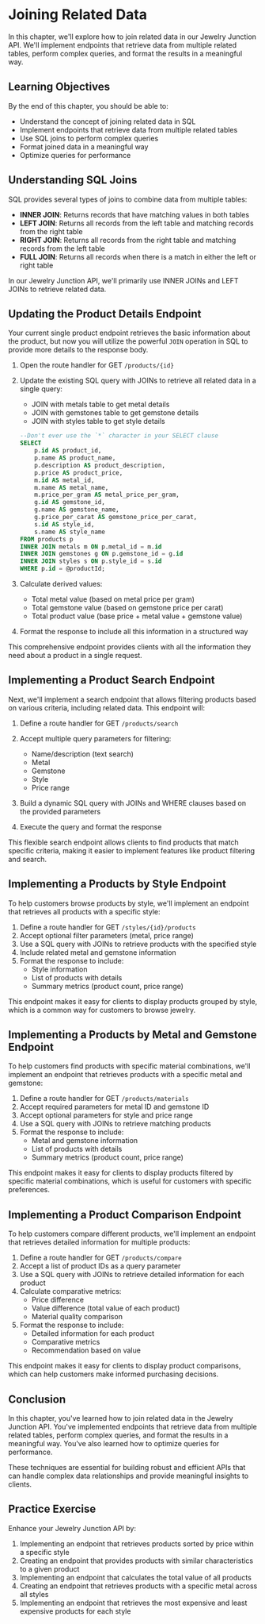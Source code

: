 # Joining Related Data

In this chapter, we'll explore how to join related data in our Jewelry Junction API. We'll implement endpoints that retrieve data from multiple related tables, perform complex queries, and format the results in a meaningful way.

## Learning Objectives

By the end of this chapter, you should be able to:
- Understand the concept of joining related data in SQL
- Implement endpoints that retrieve data from multiple related tables
- Use SQL joins to perform complex queries
- Format joined data in a meaningful way
- Optimize queries for performance

## Understanding SQL Joins

SQL provides several types of joins to combine data from multiple tables:
- **INNER JOIN**: Returns records that have matching values in both tables
- **LEFT JOIN**: Returns all records from the left table and matching records from the right table
- **RIGHT JOIN**: Returns all records from the right table and matching records from the left table
- **FULL JOIN**: Returns all records when there is a match in either the left or right table

In our Jewelry Junction API, we'll primarily use INNER JOINs and LEFT JOINs to retrieve related data.

## Updating the Product Details Endpoint

Your current single product endpoint retrieves the basic information about the product, but now you will utilize the powerful `JOIN` operation in SQL to provide more details to the response body.

1. Open the route handler for GET `/products/{id}`
2. Update the existing SQL query with JOINs to retrieve all related data in a single query:
   - JOIN with metals table to get metal details
   - JOIN with gemstones table to get gemstone details
   - JOIN with styles table to get style details
   ```sql
   --Don't ever use the `*` character in your SELECT clause
   SELECT
       p.id AS product_id,
       p.name AS product_name,
       p.description AS product_description,
       p.price AS product_price,
       m.id AS metal_id,
       m.name AS metal_name,
       m.price_per_gram AS metal_price_per_gram,
       g.id AS gemstone_id,
       g.name AS gemstone_name,
       g.price_per_carat AS gemstone_price_per_carat,
       s.id AS style_id,
       s.name AS style_name
   FROM products p
   INNER JOIN metals m ON p.metal_id = m.id
   INNER JOIN gemstones g ON p.gemstone_id = g.id
   INNER JOIN styles s ON p.style_id = s.id
   WHERE p.id = @productId;
   ```

3. Calculate derived values:
   - Total metal value (based on metal price per gram)
   - Total gemstone value (based on gemstone price per carat)
   - Total product value (base price + metal value + gemstone value)

4. Format the response to include all this information in a structured way

This comprehensive endpoint provides clients with all the information they need about a product in a single request.

## Implementing a Product Search Endpoint

Next, we'll implement a search endpoint that allows filtering products based on various criteria, including related data. This endpoint will:

1. Define a route handler for GET `/products/search`
2. Accept multiple query parameters for filtering:
   - Name/description (text search)
   - Metal
   - Gemstone
   - Style
   - Price range

3. Build a dynamic SQL query with JOINs and WHERE clauses based on the provided parameters
4. Execute the query and format the response

This flexible search endpoint allows clients to find products that match specific criteria, making it easier to implement features like product filtering and search.

## Implementing a Products by Style Endpoint

To help customers browse products by style, we'll implement an endpoint that retrieves all products with a specific style:

1. Define a route handler for GET `/styles/{id}/products`
2. Accept optional filter parameters (metal, price range)
3. Use a SQL query with JOINs to retrieve products with the specified style
4. Include related metal and gemstone information
5. Format the response to include:
   - Style information
   - List of products with details
   - Summary metrics (product count, price range)

This endpoint makes it easy for clients to display products grouped by style, which is a common way for customers to browse jewelry.

## Implementing a Products by Metal and Gemstone Endpoint

To help customers find products with specific material combinations, we'll implement an endpoint that retrieves products with a specific metal and gemstone:

1. Define a route handler for GET `/products/materials`
2. Accept required parameters for metal ID and gemstone ID
3. Accept optional parameters for style and price range
4. Use a SQL query with JOINs to retrieve matching products
5. Format the response to include:
   - Metal and gemstone information
   - List of products with details
   - Summary metrics (product count, price range)

This endpoint makes it easy for clients to display products filtered by specific material combinations, which is useful for customers with specific preferences.

## Implementing a Product Comparison Endpoint

To help customers compare different products, we'll implement an endpoint that retrieves detailed information for multiple products:

1. Define a route handler for GET `/products/compare`
2. Accept a list of product IDs as a query parameter
3. Use a SQL query with JOINs to retrieve detailed information for each product
4. Calculate comparative metrics:
   - Price difference
   - Value difference (total value of each product)
   - Material quality comparison
5. Format the response to include:
   - Detailed information for each product
   - Comparative metrics
   - Recommendation based on value

This endpoint makes it easy for clients to display product comparisons, which can help customers make informed purchasing decisions.

## Conclusion

In this chapter, you've learned how to join related data in the Jewelry Junction API. You've implemented endpoints that retrieve data from multiple related tables, perform complex queries, and format the results in a meaningful way. You've also learned how to optimize queries for performance.

These techniques are essential for building robust and efficient APIs that can handle complex data relationships and provide meaningful insights to clients.

## Practice Exercise

Enhance your Jewelry Junction API by:
1. Implementing an endpoint that retrieves products sorted by price within a specific style
2. Creating an endpoint that provides products with similar characteristics to a given product
3. Implementing an endpoint that calculates the total value of all products
4. Creating an endpoint that retrieves products with a specific metal across all styles
5. Implementing an endpoint that retrieves the most expensive and least expensive products for each style